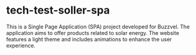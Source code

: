 # tech-test-soller-spa
This is a Single Page Application (SPA) project developed for Buzzvel. The application aims to offer products related to solar energy. The website features a light theme and includes animations to enhance the user experience.
